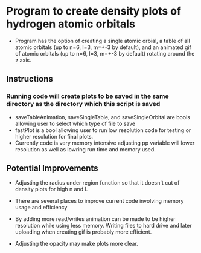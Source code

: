 # Program to create density plots of hydrogen atomic orbitals
* Program has the option of creating a single atomic orbial, a table of all atomic orbitals (up to n=6, l=3, m=+-3 by default), and an animated gif of atomic orbitals (up to n=6, l=3, m=+-3 by default) rotating around the z axis.

## Instructions
### Running code will create plots to be saved in the same directory as the directory which this script is saved
* saveTableAnimation, saveSingleTable, and saveSingleOrbital are bools allowing user to select which type of file to save
* fastPlot is a bool allowing user to run low resolution code for testing or higher resolution for final plots.
* Currently code is very memory intensive adjusting pp variable will lower resolution as well as lowring run time and memory used.

## Potential Improvements
* Adjusting the radius under region function so that it doesn't cut of density plots for high n and l.

* There are several places to improve current code involving memory usage and efficiency
- By adding more read/writes animation can be made to be higher resolution while using less memory. Writing files to hard drive and later uploading when creating gif is probably more efficient.

* Adjusting the opacity may make plots more clear.


